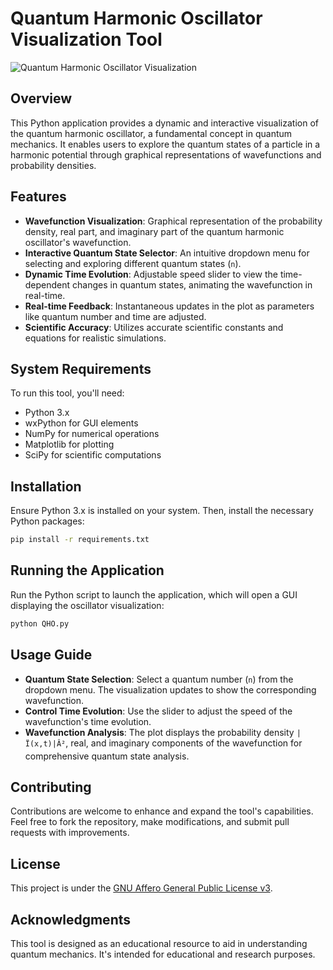 # Quantum Harmonic Oscillator Visualization Tool
![Quantum Harmonic Oscillator Visualization](https://github.com/LoQiseaking69/QHO/blob/main/IMG_7503.PNG)

## Overview
This Python application provides a dynamic and interactive visualization of the quantum harmonic oscillator, a fundamental concept in quantum mechanics. It enables users to explore the quantum states of a particle in a harmonic potential through graphical representations of wavefunctions and probability densities.

## Features
- **Wavefunction Visualization**: Graphical representation of the probability density, real part, and imaginary part of the quantum harmonic oscillator's wavefunction.
- **Interactive Quantum State Selector**: An intuitive dropdown menu for selecting and exploring different quantum states (`n`).
- **Dynamic Time Evolution**: Adjustable speed slider to view the time-dependent changes in quantum states, animating the wavefunction in real-time.
- **Real-time Feedback**: Instantaneous updates in the plot as parameters like quantum number and time are adjusted.
- **Scientific Accuracy**: Utilizes accurate scientific constants and equations for realistic simulations.

## System Requirements
To run this tool, you'll need:
- Python 3.x
- wxPython for GUI elements
- NumPy for numerical operations
- Matplotlib for plotting
- SciPy for scientific computations

## Installation
Ensure Python 3.x is installed on your system. Then, install the necessary Python packages:

```bash
pip install -r requirements.txt
```

## Running the Application
Run the Python script to launch the application, which will open a GUI displaying the oscillator visualization:

```bash
python QHO.py
```

## Usage Guide
- **Quantum State Selection**: Select a quantum number (`n`) from the dropdown menu. The visualization updates to show the corresponding wavefunction.
- **Control Time Evolution**: Use the slider to adjust the speed of the wavefunction's time evolution.
- **Wavefunction Analysis**: The plot displays the probability density `|Ï(x,t)|Â²`, real, and imaginary components of the wavefunction for comprehensive quantum state analysis.

## Contributing
Contributions are welcome to enhance and expand the tool's capabilities. Feel free to fork the repository, make modifications, and submit pull requests with improvements.

## License
This project is under the [GNU Affero General Public License v3](https://github.com/LoQiseaking69/QHO/blob/main/LICENSE).

## Acknowledgments
This tool is designed as an educational resource to aid in understanding quantum mechanics. It's intended for educational and research purposes.
